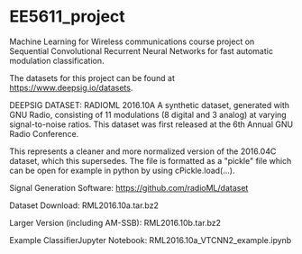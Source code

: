 # EE5611_project
Machine Learning for Wireless communications course project on Sequential Convolutional Recurrent Neural Networks for fast automatic modulation classification.

The datasets for this project can be found at https://www.deepsig.io/datasets.

DEEPSIG DATASET: RADIOML 2016.10A
A synthetic dataset, generated with GNU Radio, consisting of 11 modulations (8 digital and 3 analog) at varying signal-to-noise ratios. This dataset was first released at the 6th Annual GNU Radio Conference.

This represents a cleaner and more normalized version of the 2016.04C dataset, which this supersedes.  The file is formatted as a "pickle" file which can be open for example in python by using cPickle.load(...).

Signal Generation Software: https://github.com/radioML/dataset

Dataset Download: RML2016.10a.tar.bz2

Larger Version (including AM-SSB): RML2016.10b.tar.bz2

Example ClassifierJupyter Notebook: RML2016.10a_VTCNN2_example.ipynb

